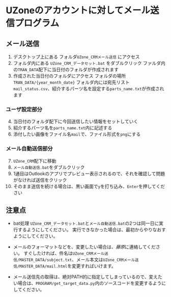 ﻿# UZoneのアカウントに対してメール送信プログラム

## メール送信
1. デスクトップ上にある フォルダ`UZone_CRMメール送信` にアクセス
2. フォルダ内にある `UZone_CRM_データセット.bat` をダブルクリック
ファルダ内の`TRAN_DATA`配下に当日付のフォルダが作成されます
3. 作成された当日付のフォルダにアクセス
フォルダの場所 `TRAN_DATA/{year_month_date}`
フォルダ内には宛先リスト`mail_status.csv`、紹介するパーツ名を設定する`parts_name.txt`が作成されます

### ユーザ設定部分
4. 当日付のフォルダ配下に今回送信したい情報をセットしていく
5. 紹介するパーツ名を`parts_name.txt`内に記述する
6. 添付したい画像をファイル名`mail`で、ファイル形式を`png`にする

### メール自動送信部分
7. `UZone_CRM`配下に移動
8. `メール自動送信.bat`をダブルクリック
9. 1通目はOutlookのアプリでプレビュー表示されるので、それを確認して問題がなければ送信をクリック
10. そのまま送信を続ける場合は、黒い画面で`y`を打ち込み、`Enter`を押してください


## 注意点
- bat処理 `UZone_CRM_データセット.bat`と`メール自動送信.bat`の2つは同一日に実行するようにしてください。
実行できなかった場合は、最初からやりなおすようにしてください。

- メールのフォーマットなどを、変更したい場合は、*藤原*に連絡してください。
すぐしたければ、件名は`UZone_CRMメール送信/MASTER_DATA/subject.txt`、メール本文は`UZone_CRMメール送信/MASTER_DATA/mail.html`を変更すればいけます。

- メール送信先の取得は、絶対PATH的に指定してしまっているので、変えたい場合は、`PROGRAM/get_target_data.py`内のソースコードを変更するようにしてください。
